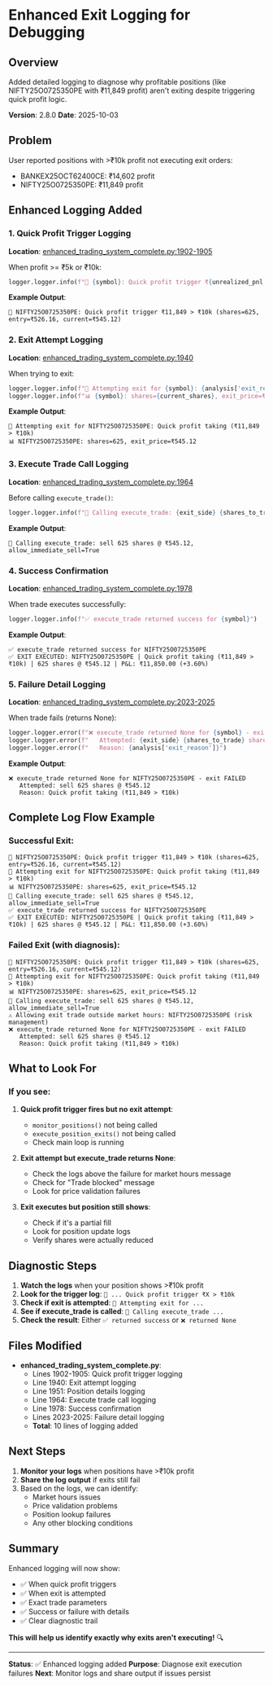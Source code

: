 # Enhanced Exit Logging for Debugging

## Overview

Added detailed logging to diagnose why profitable positions (like NIFTY25O0725350PE with ₹11,849 profit) aren't exiting despite triggering quick profit logic.

**Version**: 2.8.0
**Date**: 2025-10-03

## Problem

User reported positions with >₹10k profit not executing exit orders:
- BANKEX25OCT62400CE: ₹14,602 profit
- NIFTY25O0725350PE: ₹11,849 profit

## Enhanced Logging Added

### 1. Quick Profit Trigger Logging

**Location**: [enhanced_trading_system_complete.py:1902-1905](enhanced_trading_system_complete.py#L1902-L1905)

When profit >= ₹5k or ₹10k:
```python
logger.logger.info(f"🎯 {symbol}: Quick profit trigger ₹{unrealized_pnl:,.0f} > ₹10k (shares={shares_held}, entry=₹{pos['entry_price']:.2f}, current=₹{current_price:.2f})")
```

**Example Output**:
```
🎯 NIFTY25O0725350PE: Quick profit trigger ₹11,849 > ₹10k (shares=625, entry=₹526.16, current=₹545.12)
```

### 2. Exit Attempt Logging

**Location**: [enhanced_trading_system_complete.py:1940](enhanced_trading_system_complete.py#L1940)

When trying to exit:
```python
logger.logger.info(f"💼 Attempting exit for {symbol}: {analysis['exit_reason']}")
logger.logger.info(f"📊 {symbol}: shares={current_shares}, exit_price=₹{exit_price:.2f}")
```

**Example Output**:
```
💼 Attempting exit for NIFTY25O0725350PE: Quick profit taking (₹11,849 > ₹10k)
📊 NIFTY25O0725350PE: shares=625, exit_price=₹545.12
```

### 3. Execute Trade Call Logging

**Location**: [enhanced_trading_system_complete.py:1964](enhanced_trading_system_complete.py#L1964)

Before calling `execute_trade()`:
```python
logger.logger.info(f"🔄 Calling execute_trade: {exit_side} {shares_to_trade} shares @ ₹{exit_price:.2f}, allow_immediate_sell=True")
```

**Example Output**:
```
🔄 Calling execute_trade: sell 625 shares @ ₹545.12, allow_immediate_sell=True
```

### 4. Success Confirmation

**Location**: [enhanced_trading_system_complete.py:1978](enhanced_trading_system_complete.py#L1978)

When trade executes successfully:
```python
logger.logger.info(f"✅ execute_trade returned success for {symbol}")
```

**Example Output**:
```
✅ execute_trade returned success for NIFTY25O0725350PE
✅ EXIT EXECUTED: NIFTY25O0725350PE | Quick profit taking (₹11,849 > ₹10k) | 625 shares @ ₹545.12 | P&L: ₹11,850.00 (+3.60%)
```

### 5. Failure Detail Logging

**Location**: [enhanced_trading_system_complete.py:2023-2025](enhanced_trading_system_complete.py#L2023-L2025)

When trade fails (returns None):
```python
logger.logger.error(f"❌ execute_trade returned None for {symbol} - exit FAILED")
logger.logger.error(f"   Attempted: {exit_side} {shares_to_trade} shares @ ₹{exit_price:.2f}")
logger.logger.error(f"   Reason: {analysis['exit_reason']}")
```

**Example Output**:
```
❌ execute_trade returned None for NIFTY25O0725350PE - exit FAILED
   Attempted: sell 625 shares @ ₹545.12
   Reason: Quick profit taking (₹11,849 > ₹10k)
```

## Complete Log Flow Example

### Successful Exit:
```
🎯 NIFTY25O0725350PE: Quick profit trigger ₹11,849 > ₹10k (shares=625, entry=₹526.16, current=₹545.12)
💼 Attempting exit for NIFTY25O0725350PE: Quick profit taking (₹11,849 > ₹10k)
📊 NIFTY25O0725350PE: shares=625, exit_price=₹545.12
🔄 Calling execute_trade: sell 625 shares @ ₹545.12, allow_immediate_sell=True
✅ execute_trade returned success for NIFTY25O0725350PE
✅ EXIT EXECUTED: NIFTY25O0725350PE | Quick profit taking (₹11,849 > ₹10k) | 625 shares @ ₹545.12 | P&L: ₹11,850.00 (+3.60%)
```

### Failed Exit (with diagnosis):
```
🎯 NIFTY25O0725350PE: Quick profit trigger ₹11,849 > ₹10k (shares=625, entry=₹526.16, current=₹545.12)
💼 Attempting exit for NIFTY25O0725350PE: Quick profit taking (₹11,849 > ₹10k)
📊 NIFTY25O0725350PE: shares=625, exit_price=₹545.12
🔄 Calling execute_trade: sell 625 shares @ ₹545.12, allow_immediate_sell=True
⚠️ Allowing exit trade outside market hours: NIFTY25O0725350PE (risk management)
❌ execute_trade returned None for NIFTY25O0725350PE - exit FAILED
   Attempted: sell 625 shares @ ₹545.12
   Reason: Quick profit taking (₹11,849 > ₹10k)
```

## What to Look For

### If you see:
1. **Quick profit trigger fires but no exit attempt**:
   - `monitor_positions()` not being called
   - `execute_position_exits()` not being called
   - Check main loop is running

2. **Exit attempt but execute_trade returns None**:
   - Check the logs above the failure for market hours message
   - Check for "Trade blocked" message
   - Look for price validation failures

3. **Exit executes but position still shows**:
   - Check if it's a partial fill
   - Look for position update logs
   - Verify shares were actually reduced

## Diagnostic Steps

1. **Watch the logs** when your position shows >₹10k profit
2. **Look for the trigger log**: `🎯 ... Quick profit trigger ₹X > ₹10k`
3. **Check if exit is attempted**: `💼 Attempting exit for ...`
4. **See if execute_trade is called**: `🔄 Calling execute_trade ...`
5. **Check the result**: Either `✅ returned success` or `❌ returned None`

## Files Modified

- **enhanced_trading_system_complete.py**:
  - Lines 1902-1905: Quick profit trigger logging
  - Line 1940: Exit attempt logging
  - Line 1951: Position details logging
  - Line 1964: Execute trade call logging
  - Line 1978: Success confirmation
  - Lines 2023-2025: Failure detail logging
  - **Total**: 10 lines of logging added

## Next Steps

1. **Monitor your logs** when positions have >₹10k profit
2. **Share the log output** if exits still fail
3. Based on the logs, we can identify:
   - Market hours issues
   - Price validation problems
   - Position lookup failures
   - Any other blocking conditions

## Summary

Enhanced logging will now show:
- ✅ When quick profit triggers
- ✅ When exit is attempted
- ✅ Exact trade parameters
- ✅ Success or failure with details
- ✅ Clear diagnostic trail

**This will help us identify exactly why exits aren't executing!** 🔍

---

**Status**: ✅ Enhanced logging added
**Purpose**: Diagnose exit execution failures
**Next**: Monitor logs and share output if issues persist
